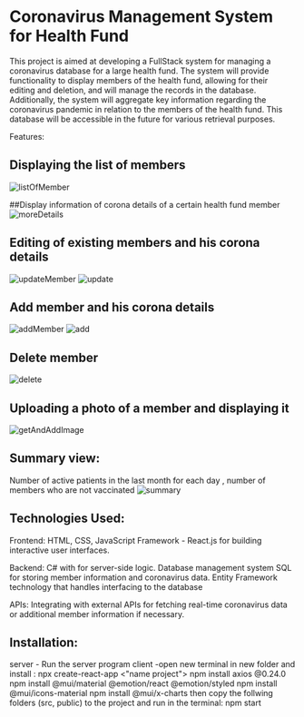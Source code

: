 # Coronavirus Management System for  Health Fund

This project is aimed at developing a FullStack system for managing a coronavirus database for a large health fund. The system will provide functionality to display members of the health fund, allowing for their editing and deletion, and will manage the records in the database. Additionally, the system will aggregate key information regarding the coronavirus pandemic in relation to the members of the health fund. This database will be accessible in the future for various retrieval purposes.

Features:

## Displaying the list of members
![listOfMember](https://github.com/Mychaly/Hadasim/assets/145452355/200629a4-51b1-483e-8c4d-7e3c4a3f2e29)

##Display information of corona details of a certain health fund member
![moreDetails](https://github.com/Mychaly/Hadasim/assets/145452355/9e822225-732e-4422-b05c-af5328172c0c)

## Editing of existing members and his corona details
![updateMember](https://github.com/Mychaly/Hadasim/assets/145452355/de31bc21-1a27-4aae-a64e-96d00546c219)
![update](https://github.com/Mychaly/Hadasim/assets/145452355/1e92e218-fc14-4184-bc43-76e09ea3023b)

## Add member and his corona details
![addMember](https://github.com/Mychaly/Hadasim/assets/145452355/f1457180-29bf-4227-944f-f0fbb58ad2cf)
![add](https://github.com/Mychaly/Hadasim/assets/145452355/995c4855-7955-4d93-b7d3-c58f8d881101)

## Delete member
![delete](https://github.com/Mychaly/Hadasim/assets/145452355/5d639338-74a8-41d8-9b9f-0f6b2e0d0272)

## Uploading a photo of a member and displaying it
![getAndAddImage](https://github.com/Mychaly/Hadasim/assets/145452355/0d4faa3a-2160-4e6b-a74c-9bb8690e99b1)

## Summary view:
Number of active patients in the last month for each day ,
number of members who are not vaccinated
![summary](https://github.com/Mychaly/Hadasim/assets/145452355/3d27b11a-f74f-4deb-9ec8-6cf7708d9ab5)




## Technologies Used:

  Frontend:
        HTML, CSS, JavaScript
        Framework - React.js  for building interactive user interfaces.

  Backend:
        C# with  for server-side logic.
        Database management system SQL for storing member information and coronavirus data.
        Entity Framework technology that handles interfacing to the database

  APIs:
        Integrating with external APIs for fetching real-time coronavirus data or additional member information if necessary.


## Installation:

server - Run the server program
client -open new terminal in new folder and  install :
        npx create-react-app <"name project">
        npm install axios @0.24.0
        npm install @mui/material @emotion/react @emotion/styled
        npm install @mui/icons-material
        npm install @mui/x-charts 
then copy the follwing folders (src, public) to the project and run in the terminal: npm start 
